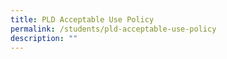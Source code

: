 ```yaml
---
title: PLD Acceptable Use Policy
permalink: /students/pld-acceptable-use-policy
description: ""
---
```


